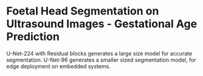 # Foetal Head Segmentation on Ultrasound Images - Gestational Age Prediction

U-Net-224 with Residual blocks generates a large size model for accurate segmentation.
U-Net-96 generates a smaller sized segmentation model, for edge deployment on embedded systems.
